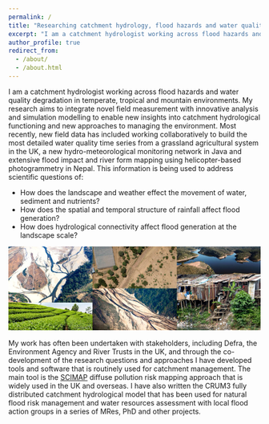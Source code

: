 ```yaml
---
permalink: /
title: "Researching catchment hydrology, flood hazards and water quality"
excerpt: "I am a catchment hydrologist working across flood hazards and water quality degradation"
author_profile: true
redirect_from:
  - /about/
  - /about.html
---
```



I am a catchment hydrologist working across flood hazards and water quality degradation in temperate, tropical and mountain environments. My research aims to integrate novel field measurement with innovative analysis and simulation modelling to enable new insights into catchment hydrological functioning and new approaches to managing the environment. Most recently, new field data has included working collaboratively to build the most detailed water quality time series from a grassland agricultural system in the UK, a new hydro-meteorological monitoring network in Java and extensive flood impact and river form mapping using helicopter-based photogrammetry in Nepal. This information is being used to address scientific questions of:
* How does the landscape and weather effect the movement of water, sediment and nutrients?
* How does the spatial and temporal structure of rainfall affect flood generation?
* How does hydrological connectivity affect flood generation at the landscape scale?

![Front Page Banner](images/frontPageBanner.jpg)

My work has often been undertaken with stakeholders, including Defra, the Environment Agency and River Trusts in the UK, and through the co-development of the research questions and approaches I have developed tools and software that is routinely used for catchment management. The main tool is the [SCIMAP](http://www.scimap.org.uk) diffuse pollution risk mapping approach that is widely used in the UK and overseas. I have also written the CRUM3 fully distributed catchment hydrological model that has been used for natural flood risk management and water resources assessment with local flood action groups in a series of MRes, PhD and other projects.
